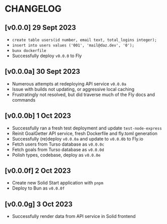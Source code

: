 # CHANGELOG

## [v0.0.0] 29 Sept 2023
- `create table users(id number, email text, total_logins integer);`
- `insert into users values ('001', 'mail@daz.dev', '0');`
- `bunx dockerfile` 
- Successfully deploy `v0.0.0` to Fly

## [v0.0.0a] 30 Sept 2023
- Numerous attempts at redeploying API service `v0.0.0a`
- Issue with builds not updating, or aggressive local caching
- Frustratingly not resolved, but did traverse much of the Fly docs and commands

## [v0.0.0b] 1 Oct 2023
- Successfully ran a fresh test deployment and update `test-node-express`
- Reinit GoalGetter API service, fresh Dockerfile and fly.toml generation
- Successfully (re)deploy `v0.0.0a` and update to `v0.0.0b` to Fly.io
- Fetch users from Turso database as `v0.0.0c`
- Fetch goals from Turso database as `v0.0.0d`
- Polish types, codebase, deploy as `v0.0.0e`

## [v0.0.0f] 2 Oct 2023
- Create new Solid Start application with `pnpm`
- Deploy to Bun as `v0.0.0f`

## [v0.0.0g] 3 Oct 2023
- Successfully render data from API service in Solid frontend
